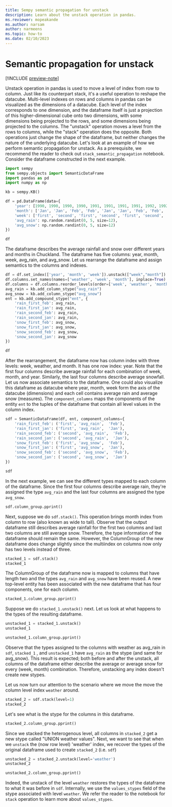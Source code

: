 ```yaml
---
title: Sempy semantic propagation for unstack
description: Learn about the unstack operation in pandas.
ms.reviewer: mopeakande
ms.author: narsam
author: narmeens
ms.topic: how-to 
ms.date: 02/10/2023
---
```


# Semantic propagation for unstack

[!INCLUDE [preview-note](../includes/preview-note.md)]

Unstack operation in pandas is used to move a level of index from row to column. Just like its counterpart stack, it's a useful operation to reshape the datacube. Multi-level indexes on rows and columns in pandas can be visualized as the dimensions of a datacube. Each level of the index corresponds to one dimension, and the dataframe itself is just a projection of this higher-dimensional cube onto two dimensions, with some dimensions being projected to the rows, and some dimensions being projected to the columns. The "unstack" operation moves a level from the rows to columns, while the "stack" operation does the opposite. Both operations just change the shape of the dataframe, but neither changes the nature of the underlying datacube. Let's look at an example of how we perform semantic propagation for unstack. As a prerequisite, we recommend the reader to check out `stack_semantic_propagation` notebook. Consider the dataframe constructed in the next example.

```python
import sempy
from sempy.objects import SemanticDataFrame
import pandas as pd
import numpy as np

kb = sempy.KB()

df = pd.DataFrame(data={
    'year': [1990, 1990, 1990, 1990, 1991, 1991, 1991, 1991, 1992, 1992, 1992, 1992],
    'month': ['Jan', 'Jan', 'Feb', 'Feb', 'Jan', 'Jan', 'Feb', 'Feb', 'Jan', 'Jan', 'Feb', 'Feb'],
    'week': ['first', 'second', 'first', 'second', 'first', 'second', 'first', 'second', 'first', 'second', 'first', 'second'],
    'avg_rain': np.random.randint(0, 5, size=12),
    'avg_snow': np.random.randint(0, 5, size=12)
})

df
```

The dataframe describes the average rainfall and snow over different years and months in Chuckland. The dataframe has five columns: year, month, week, avg_rain, and avg_snow. Let us rearrange the dataframe and assign semantics to the columns and indexes.

```python
df = df.set_index(['year', 'month', 'week']).unstack(["week","month"])
df.columns.set_names(names=['weather', 'week', 'month'], inplace=True)
df.columns = df.columns.reorder_levels(order=['week', 'weather', 'month'])
avg_rain = kb.add_column_stype("avg_rain")
avg_snow = kb.add_column_stype("avg_snow")
ent = kb.add_compound_stype("ent", {
    'rain_first_feb': avg_rain,
    'rain_first_jan': avg_rain,
    'rain_second_feb': avg_rain,
    'rain_second_jan': avg_rain,
    'snow_first_feb': avg_snow,
    'snow_first_jan': avg_snow,
    'snow_second_feb': avg_snow,
    'snow_second_jan': avg_snow
})

df
```

After the rearrangement, the dataframe now has column index with three levels: week, weather, and month. It has one row index: year. Note that the first four columns describe average rainfall for each combination of week, month, and year. Similarly, the last four columns describe average snowfall. Let us now associate semantics to the dataframe. One could also visualize this dataframe as datacube where year, month, week form the axis of the datacube (dimensions) and each cell contains average rain and average snow (measures). The `component_columns` maps the components of the entity `ent` to the tuples of the dataframe that contain all level values in the column index.

```python
sdf = SemanticDataFrame(df, ent, component_columns={
    'rain_first_feb': ('first', 'avg_rain',  'Feb'),
    'rain_first_jan': ('first', 'avg_rain',  'Jan'),
    'rain_second_feb': ('second', 'avg_rain',  'Feb'),
    'rain_second_jan': ('second', 'avg_rain',  'Jan'),
    'snow_first_feb': ('first', 'avg_snow',  'Feb'),
    'snow_first_jan': ('first', 'avg_snow',  'Jan'),
    'snow_second_feb': ('second', 'avg_snow',  'Feb'),
    'snow_second_jan': ('second', 'avg_snow',  'Jan')
})

sdf
```

In the next example, we can see the different types mapped to each column of the dataframe. Since the first four columns describe average rain, they're assigned the type `avg_rain` and the last four columns are assigned the type `avg_snow`.

```python
sdf.column_group.pprint()
```

Next, suppose we do `sdf.stack()`. This operation brings month index from column to row (also known as wide to tall). Observe that the output dataframe still describes average rainfall for the first two columns and last two columns are still average snow. Therefore, the type information of the dataframe should remain the same. However, the ColumnGroup of the new dataframe does change slightly since the multiindex on columns now only has two levels instead of three.

```python
stacked_1 = sdf.stack()
stacked_1
```

The ColumnGroup of the dataframe now is mapped to columns that have length two and the types `avg_rain` and `avg_snow` have been reused. A new top-level entity has been associated with the new dataframe that has four components, one for each column.

```python
stacked_1.column_group.pprint()
```

Suppose we do `stacked_1.unstack()` next. Let us look at what happens to the types of the resulting dataframe.

```python
unstacked_1 = stacked_1.unstack()
unstacked_1
```

```python
unstacked_1.column_group.pprint()
```

Observe that the types assigned to the columns with weather as avg_rain in `sdf`, `stacked_1` , and `unstacked_1` have `avg_rain` as the stype (and same for avg_snow). This result is expected; both before and after the unstack, all columns of the dataframe either describe the average or average snow for every (week, month) combination. Therefore, unstacking any index doesn't create new stypes.

Let us now turn our attention to the scenario where we move the move the column level index `weather` around.

```python
stacked_2 = sdf.stack(level=1)
stacked_2
```

Let's see what is the stype for the columns in this dataframe.

```python
stacked_2.column_group.pprint()
```

Since we stacked the heterogenous level, all columns in `stacked_2` get a new stype called "UNION weather values". Next, we want to see that when we `unstack` the (now row level) 'weather' index, we recover the types of the original dataframe used to create `stacked_2` (i.e. `sdf`)

```python
unstacked_2 = stacked_2.unstack(level='weather')
unstacked_2
```

```python
unstacked_2.column_group.pprint()
```

Indeed, the unstack of the level `weather` restores the types of the dataframe to what it was before in `sdf`. Internally, we use the `values_stypes` field of the stype associated with level `weather`. We refer the reader to the notebook for `stack` operation to learn more about `values_stypes`.
